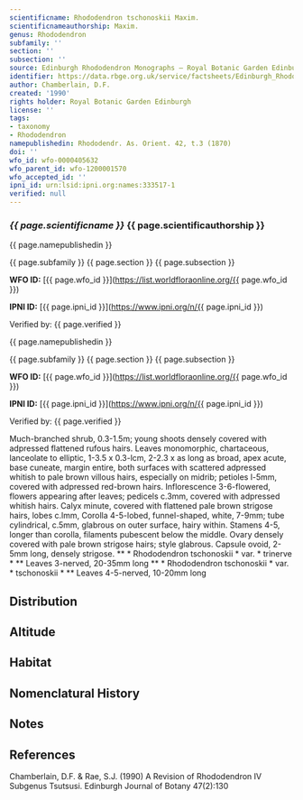 ```yaml
---
scientificname: Rhododendron tschonoskii Maxim.
scientificnameauthorship: Maxim.
genus: Rhododendron
subfamily: ''
section: ''
subsection: ''
source: Edinburgh Rhododendron Monographs – Royal Botanic Garden Edinburgh
identifier: https://data.rbge.org.uk/service/factsheets/Edinburgh_Rhododendron_Monographs.xhtml
author: Chamberlain, D.F.
created: '1990'
rights holder: Royal Botanic Garden Edinburgh
license: ''
tags:
- taxonomy
- Rhododendron
namepublishedin: Rhododendr. As. Orient. 42, t.3 (1870)
doi: ''
wfo_id: wfo-0000405632
wfo_parent_id: wfo-1200001570
wfo_accepted_id: ''
ipni_id: urn:lsid:ipni.org:names:333517-1
verified: null
---
```

### _{{ page.scientificname }}_ {{ page.scientificauthorship }}
 {{ page.namepublishedin }}

{{ page.subfamily }} {{ page.section }} {{ page.subsection }}

**WFO ID:** [{{ page.wfo_id }}](https://list.worldfloraonline.org/{{ page.wfo_id }})

**IPNI ID:** [{{ page.ipni_id }}](https://www.ipni.org/n/{{ page.ipni_id }})

Verified by: {{ page.verified }}

 {{ page.namepublishedin }}

{{ page.subfamily }} {{ page.section }} {{ page.subsection }}

**WFO ID:** [{{ page.wfo_id }}](https://list.worldfloraonline.org/{{ page.wfo_id }})

**IPNI ID:** [{{ page.ipni_id }}](https://www.ipni.org/n/{{ page.ipni_id }})

Verified by: {{ page.verified }}



Much-branched shrub, 0.3-1.5m; young shoots densely covered with adpressed flattened rufous hairs. Leaves monomorphic, chartaceous, lanceolate to elliptic, 1-3.5 x 0.3-lcm, 2-2.3 x as long as broad, apex acute, base cuneate, margin entire, both surfaces with scattered adpressed whitish to pale brown villous hairs, especially on midrib; petioles l-5mm, covered with adpressed red-brown hairs. Inflorescence 3-6-flowered, flowers appearing after leaves; pedicels c.3mm, covered with adpressed whitish hairs. Calyx minute, covered with flattened pale brown strigose hairs, lobes c.lmm, Corolla 4-5-lobed, funnel-shaped, white, 7-9mm; tube cylindrical, c.5mm, glabrous on outer surface, hairy within. Stamens 4-5, longer than corolla, filaments pubescent below the middle. Ovary densely covered with pale brown strigose hairs; style glabrous. Capsule ovoid, 2-5mm long, densely strigose. ** * Rhododendron tschonoskii * var. * trinerve * ** Leaves 3-nerved, 20-35mm long ** * Rhododendron tschonoskii * var. * tschonoskii * ** Leaves 4-5-nerved, 10-20mm long

## Distribution


## Altitude


## Habitat


## Nomenclatural History

                       
## Notes


## References

Chamberlain, D.F. & Rae, S.J. (1990) A Revision of Rhododendron IV Subgenus Tsutsusi. Edinburgh Journal of Botany 47(2):130
